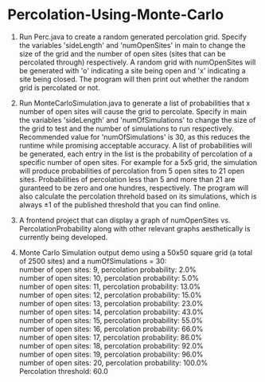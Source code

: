 # Percolation-Using-Monte-Carlo

1. Run Perc.java to create a random generated percolation grid. Specify the variables 'sideLength' and 'numOpenSites' in main to change the size of the grid and the number of open sites (sites that can be percolated through) respectively. A random grid with numOpenSites will be generated with 'o' indicating a site being open and 'x' indicating a site being closed. The program will then print out whether the random grid is percolated or not.

2. Run MonteCarloSimulation.java to generate a list of probabilities that x number of open sites will cause the grid to percolate. Specify in main the variables 'sideLength' and 'numOfSimulations' to change the size of the grid to test and the number of simulations to run respectively. Recommended value for 'numOfSimulations' is 30, as this reduces the runtime while promising acceptable accuracy. A list of probabilities will be generated, each entry in the list is the probability of percolation of a specific number of open sites. For example for a 5x5 grid, the simulation will produce probabilities of percolation from 5 open sites to 21 open sites. Probabilities of percolation less than 5 and more than 21 are guranteed to be zero and one hundres, respectively. The program will also calculate the percolation threhold based on its simulations, which is always ±1 of the published threshold that you can find online.

3. A frontend project that can display a graph of numOpenSites vs. PercolationProbability along with other relevant graphs aesthetically is currently being developed.

4. Monte Carlo Simulation output demo using a 50x50 square grid (a total of 2500 sites) and a numOfSimulations = 30:  
number of open sites: 9, percolation probability: 2.0%  
number of open sites: 10, percolation probability: 5.0%  
number of open sites: 11, percolation probability: 13.0%  
number of open sites: 12, percolation probability: 15.0%  
number of open sites: 13, percolation probability: 23.0%  
number of open sites: 14, percolation probability: 43.0%  
number of open sites: 15, percolation probability: 55.0%  
number of open sites: 16, percolation probability: 66.0%  
number of open sites: 17, percolation probability: 86.0%  
number of open sites: 18, percolation probability: 92.0%  
number of open sites: 19, percolation probability: 96.0%  
number of open sites: 20, percolation probability: 100.0%  
Percolation threshold: 60.0  
